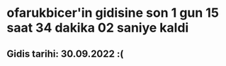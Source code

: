 # ofarukbicer'in gidisine son 1 gun 15 saat 34 dakika 02 saniye kaldi

## Gidis tarihi: 30.09.2022 :(